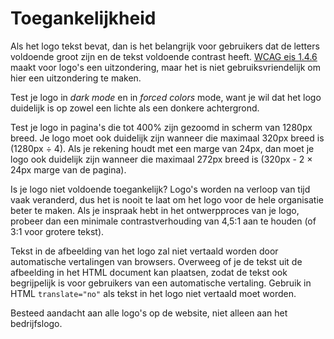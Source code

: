 <!-- @license CC0-1.0 -->

# Toegankelijkheid

Als het logo tekst bevat, dan is het belangrijk voor gebruikers dat de letters voldoende groot zijn en de tekst voldoende contrast heeft. [WCAG eis 1.4.6](https://www.w3.org/TR/WCAG21/#contrast-enhanced) maakt voor logo's een uitzondering, maar het is niet gebruiksvriendelijk om hier een uitzondering te maken.

Test je logo in _dark mode_ en in _forced colors_ mode, want je wil dat het logo duidelijk is op zowel een lichte als een donkere achtergrond.

Test je logo in pagina's die tot 400% zijn gezoomd in scherm van 1280px breed. Je logo moet ook duidelijk zijn wanneer die maximaal 320px breed is (1280px ÷ 4). Als je rekening houdt met een marge van 24px, dan moet je logo ook duidelijk zijn wanneer die maximaal 272px breed is (320px - 2 × 24px marge van de pagina).

Is je logo niet voldoende toegankelijk? Logo's worden na verloop van tijd vaak veranderd, dus het is nooit te laat om het logo voor de hele organisatie beter te maken. Als je inspraak hebt in het ontwerpproces van je logo, probeer dan een minimale contrastverhouding van 4,5:1 aan te houden (of 3:1 voor grotere tekst).

Tekst in de afbeelding van het logo zal niet vertaald worden door automatische vertalingen van browsers. Overweeg of je de tekst uit de afbeelding in het HTML document kan plaatsen, zodat de tekst ook begrijpelijk is voor gebruikers van een automatische vertaling. Gebruik in HTML `translate="no"` als tekst in het logo niet vertaald moet worden.

Besteed aandacht aan alle logo's op de website, niet alleen aan het bedrijfslogo.
